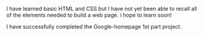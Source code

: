 I have learned basic HTML and CSS but I have not yet been able to recall all of the elements needed to build a web page. i hope to learn soon!

I have successfully completed the Google-homepage 1st part project.
